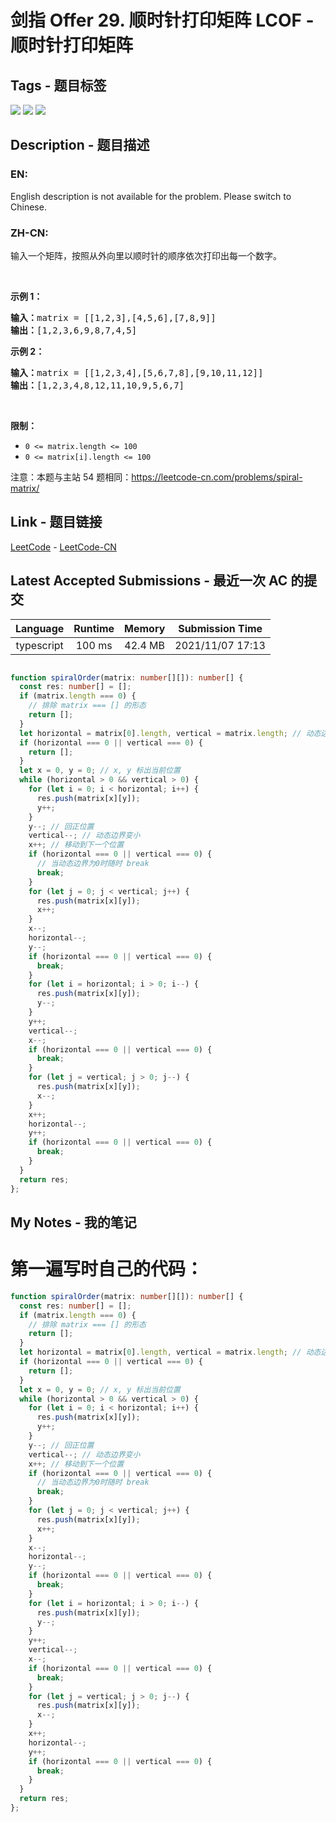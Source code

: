 
# 剑指 Offer 29. 顺时针打印矩阵  LCOF - 顺时针打印矩阵

## Tags - 题目标签

 <img src="https://img.shields.io/badge/Array-数组-blue.svg">   <img src="https://img.shields.io/badge/Matrix-矩阵-blue.svg">   <img src="https://img.shields.io/badge/Simulation-模拟-blue.svg">  


## Description - 题目描述

### EN:
English description is not available for the problem. Please switch to Chinese.

### ZH-CN:
<p>输入一个矩阵，按照从外向里以顺时针的顺序依次打印出每一个数字。</p>

<p>&nbsp;</p>

<p><strong>示例 1：</strong></p>

<pre><strong>输入：</strong>matrix = [[1,2,3],[4,5,6],[7,8,9]]
<strong>输出：</strong>[1,2,3,6,9,8,7,4,5]
</pre>

<p><strong>示例 2：</strong></p>

<pre><strong>输入：</strong>matrix =&nbsp;[[1,2,3,4],[5,6,7,8],[9,10,11,12]]
<strong>输出：</strong>[1,2,3,4,8,12,11,10,9,5,6,7]
</pre>

<p>&nbsp;</p>

<p><strong>限制：</strong></p>

<ul>
	<li><code>0 &lt;= matrix.length &lt;= 100</code></li>
	<li><code>0 &lt;= matrix[i].length&nbsp;&lt;= 100</code></li>
</ul>

<p>注意：本题与主站 54 题相同：<a href="https://leetcode-cn.com/problems/spiral-matrix/">https://leetcode-cn.com/problems/spiral-matrix/</a></p>



## Link - 题目链接

[LeetCode](https://leetcode.com/problems/shun-shi-zhen-da-yin-ju-zhen-lcof/description/)  -  [LeetCode-CN](https://leetcode-cn.com/problems/shun-shi-zhen-da-yin-ju-zhen-lcof/description/)
## Latest Accepted Submissions - 最近一次 AC 的提交


| Language | Runtime | Memory | Submission Time |
|:---:|:---:|:---:|:---:|
| typescript  | 100 ms | 42.4 MB | 2021/11/07 17:13 |

```typescript

function spiralOrder(matrix: number[][]): number[] {
  const res: number[] = [];
  if (matrix.length === 0) {
    // 排除 matrix === [] 的形态
    return [];
  }
  let horizontal = matrix[0].length, vertical = matrix.length; // 动态边界
  if (horizontal === 0 || vertical === 0) {
    return [];
  }
  let x = 0, y = 0; // x, y 标出当前位置
  while (horizontal > 0 && vertical > 0) {
    for (let i = 0; i < horizontal; i++) {
      res.push(matrix[x][y]);
      y++;
    }
    y--; // 回正位置
    vertical--; // 动态边界变小
    x++; // 移动到下一个位置
    if (horizontal === 0 || vertical === 0) {
      // 当动态边界为0时随时 break
      break;
    }
    for (let j = 0; j < vertical; j++) {
      res.push(matrix[x][y]);
      x++;
    }
    x--;
    horizontal--;
    y--;
    if (horizontal === 0 || vertical === 0) {
      break;
    }
    for (let i = horizontal; i > 0; i--) {
      res.push(matrix[x][y]);
      y--;
    }
    y++;
    vertical--;
    x--;
    if (horizontal === 0 || vertical === 0) {
      break;
    }
    for (let j = vertical; j > 0; j--) {
      res.push(matrix[x][y]);
      x--;
    }
    x++;
    horizontal--;
    y++;
    if (horizontal === 0 || vertical === 0) {
      break;
    }
  }
  return res;
};

```
## My Notes - 我的笔记


# 第一遍写时自己的代码：
```typescript
function spiralOrder(matrix: number[][]): number[] {
  const res: number[] = [];
  if (matrix.length === 0) {
    // 排除 matrix === [] 的形态
    return [];
  }
  let horizontal = matrix[0].length, vertical = matrix.length; // 动态边界
  if (horizontal === 0 || vertical === 0) {
    return [];
  }
  let x = 0, y = 0; // x, y 标出当前位置
  while (horizontal > 0 && vertical > 0) {
    for (let i = 0; i < horizontal; i++) {
      res.push(matrix[x][y]);
      y++;
    }
    y--; // 回正位置
    vertical--; // 动态边界变小
    x++; // 移动到下一个位置
    if (horizontal === 0 || vertical === 0) {
      // 当动态边界为0时随时 break
      break;
    }
    for (let j = 0; j < vertical; j++) {
      res.push(matrix[x][y]);
      x++;
    }
    x--;
    horizontal--;
    y--;
    if (horizontal === 0 || vertical === 0) {
      break;
    }
    for (let i = horizontal; i > 0; i--) {
      res.push(matrix[x][y]);
      y--;
    }
    y++;
    vertical--;
    x--;
    if (horizontal === 0 || vertical === 0) {
      break;
    }
    for (let j = vertical; j > 0; j--) {
      res.push(matrix[x][y]);
      x--;
    }
    x++;
    horizontal--;
    y++;
    if (horizontal === 0 || vertical === 0) {
      break;
    }
  }
  return res;
};
```

